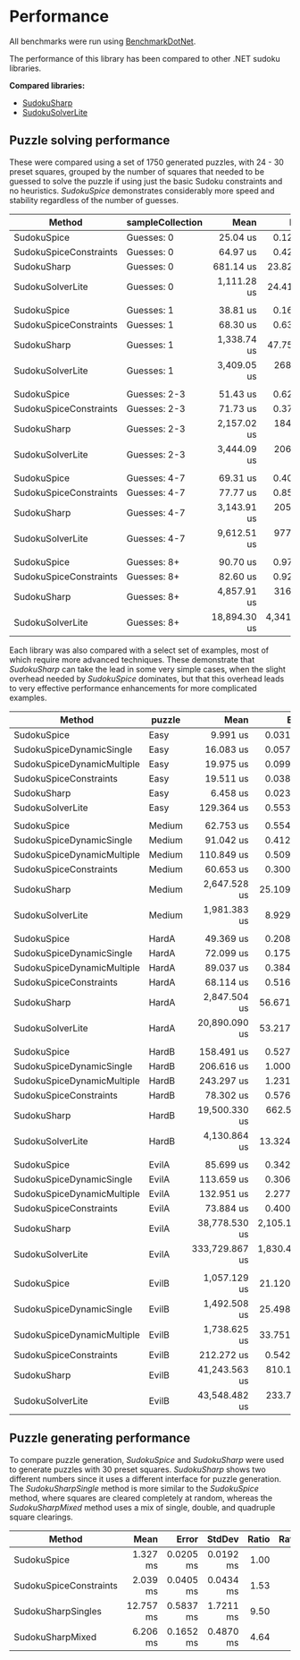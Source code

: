 # Performance

All benchmarks were run using [BenchmarkDotNet](https://benchmarkdotnet.org/articles/overview.html).

The performance of this library has been compared to other .NET sudoku libraries.

**Compared libraries:**

* [SudokuSharp](https://github.com/BenjaminChambers/SudokuSharp)
* [SudokuSolverLite](https://github.com/zhiliangxu/SudokuSolver)

## Puzzle solving performance

These were compared using a set of 1750 generated puzzles, with 24 - 30 preset squares, grouped
by the number of squares that needed to be guessed to solve the puzzle if using just the basic
Sudoku constraints and no heuristics. *SudokuSpice* demonstrates considerably more speed and
stability regardless of the number of guesses.

|                 Method | sampleCollection |         Mean |        Error |        StdDev |  Ratio | RatioSD |
|----------------------- |----------------- |-------------:|-------------:|--------------:|-------:|--------:|
|            SudokuSpice |       Guesses: 0 |     25.04 us |     0.127 us |      0.113 us |   1.00 |    0.00 |
| SudokuSpiceConstraints |       Guesses: 0 |     64.97 us |     0.424 us |      0.396 us |   2.60 |    0.02 |
|            SudokuSharp |       Guesses: 0 |    681.14 us |    23.825 us |     70.249 us |  26.63 |    3.30 |
|       SudokuSolverLite |       Guesses: 0 |  1,111.28 us |    24.414 us |     70.439 us |  44.74 |    2.25 |
|                        |                  |              |              |               |        |         |
|            SudokuSpice |       Guesses: 1 |     38.81 us |     0.162 us |      0.152 us |   1.00 |    0.00 |
| SudokuSpiceConstraints |       Guesses: 1 |     68.30 us |     0.637 us |      0.596 us |   1.76 |    0.01 |
|            SudokuSharp |       Guesses: 1 |  1,338.74 us |    47.750 us |    139.288 us |  35.30 |    2.89 |
|       SudokuSolverLite |       Guesses: 1 |  3,409.05 us |   268.490 us |    783.196 us |  86.41 |   21.76 |
|                        |                  |              |              |               |        |         |
|            SudokuSpice |     Guesses: 2-3 |     51.43 us |     0.626 us |      0.555 us |   1.00 |    0.00 |
| SudokuSpiceConstraints |     Guesses: 2-3 |     71.73 us |     0.370 us |      0.346 us |   1.39 |    0.02 |
|            SudokuSharp |     Guesses: 2-3 |  2,157.02 us |   184.473 us |    538.116 us |  41.06 |    9.49 |
|       SudokuSolverLite |     Guesses: 2-3 |  3,444.09 us |   206.460 us |    605.510 us |  66.52 |   12.67 |
|                        |                  |              |              |               |        |         |
|            SudokuSpice |     Guesses: 4-7 |     69.31 us |     0.406 us |      0.380 us |   1.00 |    0.00 |
| SudokuSpiceConstraints |     Guesses: 4-7 |     77.77 us |     0.858 us |      0.803 us |   1.12 |    0.01 |
|            SudokuSharp |     Guesses: 4-7 |  3,143.91 us |   205.063 us |    601.414 us |  42.29 |    6.56 |
|       SudokuSolverLite |     Guesses: 4-7 |  9,612.51 us |   977.259 us |  2,866.131 us | 135.65 |   41.54 |
|                        |                  |              |              |               |        |         |
|            SudokuSpice |      Guesses: 8+ |     90.70 us |     0.978 us |      0.915 us |   1.00 |    0.00 |
| SudokuSpiceConstraints |      Guesses: 8+ |     82.60 us |     0.924 us |      0.864 us |   0.91 |    0.01 |
|            SudokuSharp |      Guesses: 8+ |  4,857.91 us |   316.244 us |    927.490 us |  53.37 |    7.16 |
|       SudokuSolverLite |      Guesses: 8+ | 18,894.30 us | 4,341.194 us | 12,731.970 us | 167.12 |  119.39 |

Each library was also compared with a select set of examples, most of which require more advanced
techniques. These demonstrate that *SudokuSharp* can take the lead in some very simple cases, when
the slight overhead needed by *SudokuSpice* dominates, but that this overhead leads to very
effective performance enhancements for more complicated examples.

|                     Method | puzzle |           Mean |         Error |        StdDev |    Ratio | RatioSD |
|--------------------------- |------- |---------------:|--------------:|--------------:|---------:|--------:|
|                SudokuSpice |   Easy |       9.991 us |     0.0311 us |     0.0276 us |     1.00 |    0.00 |
|   SudokuSpiceDynamicSingle |   Easy |      16.083 us |     0.0578 us |     0.0541 us |     1.61 |    0.01 |
| SudokuSpiceDynamicMultiple |   Easy |      19.975 us |     0.0991 us |     0.0927 us |     2.00 |    0.01 |
|     SudokuSpiceConstraints |   Easy |      19.511 us |     0.0380 us |     0.0337 us |     1.95 |    0.01 |
|                SudokuSharp |   Easy |       6.458 us |     0.0231 us |     0.0204 us |     0.65 |    0.00 |
|           SudokuSolverLite |   Easy |     129.364 us |     0.5537 us |     0.5179 us |    12.95 |    0.06 |
|                            |        |                |               |               |          |         |
|                SudokuSpice | Medium |      62.753 us |     0.5545 us |     0.5186 us |     1.00 |    0.00 |
|   SudokuSpiceDynamicSingle | Medium |      91.042 us |     0.4123 us |     0.3655 us |     1.45 |    0.02 |
| SudokuSpiceDynamicMultiple | Medium |     110.849 us |     0.5091 us |     0.4762 us |     1.77 |    0.02 |
|     SudokuSpiceConstraints | Medium |      60.653 us |     0.3009 us |     0.2667 us |     0.97 |    0.01 |
|                SudokuSharp | Medium |   2,647.528 us |    25.1095 us |    22.2589 us |    42.18 |    0.45 |
|           SudokuSolverLite | Medium |   1,981.383 us |     8.9298 us |     8.3529 us |    31.58 |    0.35 |
|                            |        |                |               |               |          |         |
|                SudokuSpice |  HardA |      49.369 us |     0.2087 us |     0.1743 us |     1.00 |    0.00 |
|   SudokuSpiceDynamicSingle |  HardA |      72.099 us |     0.1758 us |     0.1644 us |     1.46 |    0.01 |
| SudokuSpiceDynamicMultiple |  HardA |      89.037 us |     0.3842 us |     0.3594 us |     1.80 |    0.01 |
|     SudokuSpiceConstraints |  HardA |      68.114 us |     0.5162 us |     0.4576 us |     1.38 |    0.01 |
|                SudokuSharp |  HardA |   2,847.504 us |    56.6714 us |   119.5392 us |    58.19 |    2.75 |
|           SudokuSolverLite |  HardA |  20,890.090 us |    53.2175 us |    44.4390 us |   423.15 |    1.67 |
|                            |        |                |               |               |          |         |
|                SudokuSpice |  HardB |     158.491 us |     0.5278 us |     0.4678 us |     1.00 |    0.00 |
|   SudokuSpiceDynamicSingle |  HardB |     206.616 us |     1.0005 us |     0.8354 us |     1.30 |    0.01 |
| SudokuSpiceDynamicMultiple |  HardB |     243.297 us |     1.2317 us |     1.1521 us |     1.54 |    0.01 |
|     SudokuSpiceConstraints |  HardB |      78.302 us |     0.5768 us |     0.5113 us |     0.49 |    0.00 |
|                SudokuSharp |  HardB |  19,500.330 us |   662.5145 us | 1,943.0403 us |   121.37 |   11.85 |
|           SudokuSolverLite |  HardB |   4,130.864 us |    13.3249 us |    11.8122 us |    26.06 |    0.08 |
|                            |        |                |               |               |          |         |
|                SudokuSpice |  EvilA |      85.699 us |     0.3429 us |     0.3208 us |     1.00 |    0.00 |
|   SudokuSpiceDynamicSingle |  EvilA |     113.659 us |     0.3067 us |     0.2869 us |     1.33 |    0.01 |
| SudokuSpiceDynamicMultiple |  EvilA |     132.951 us |     2.2771 us |     1.9015 us |     1.55 |    0.02 |
|     SudokuSpiceConstraints |  EvilA |      73.884 us |     0.4000 us |     0.3546 us |     0.86 |    0.01 |
|                SudokuSharp |  EvilA |  38,778.530 us | 2,105.1332 us | 6,207.0329 us |   474.08 |   90.41 |
|           SudokuSolverLite |  EvilA | 333,729.867 us | 1,830.4236 us | 1,712.1794 us | 3,894.25 |   23.19 |
|                            |        |                |               |               |          |         |
|                SudokuSpice |  EvilB |   1,057.129 us |    21.1208 us |    20.7435 us |     1.00 |    0.00 |
|   SudokuSpiceDynamicSingle |  EvilB |   1,492.508 us |    25.4986 us |    23.8514 us |     1.41 |    0.04 |
| SudokuSpiceDynamicMultiple |  EvilB |   1,738.625 us |    33.7519 us |    38.8687 us |     1.64 |    0.06 |
|     SudokuSpiceConstraints |  EvilB |     212.272 us |     0.5421 us |     0.5071 us |     0.20 |    0.00 |
|                SudokuSharp |  EvilB |  41,243.563 us |   810.1264 us |   994.9080 us |    38.98 |    1.30 |
|           SudokuSolverLite |  EvilB |  43,548.482 us |   233.7968 us |   218.6937 us |    41.21 |    0.91 |

## Puzzle generating performance

To compare puzzle generation, *SudokuSpice* and *SudokuSharp* were used to generate puzzles with 30
preset squares. *SudokuSharp* shows two different numbers since it uses a different interface for
puzzle generation. The *SudokuSharpSingle* method is more similar to the *SudokuSpice* method,
where squares are cleared completely at random, whereas the *SudokuSharpMixed* method uses a mix of
single, double, and quadruple square clearings.

|                 Method |      Mean |     Error |    StdDev | Ratio | RatioSD |
|----------------------- |----------:|----------:|----------:|------:|--------:|
|            SudokuSpice |  1.327 ms | 0.0205 ms | 0.0192 ms |  1.00 |    0.00 |
| SudokuSpiceConstraints |  2.039 ms | 0.0405 ms | 0.0434 ms |  1.53 |    0.04 |
|     SudokuSharpSingles | 12.757 ms | 0.5837 ms | 1.7211 ms |  9.50 |    1.10 |
|       SudokuSharpMixed |  6.206 ms | 0.1652 ms | 0.4870 ms |  4.64 |    0.49 |
